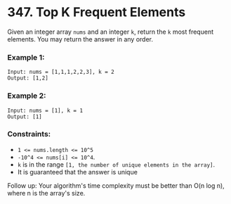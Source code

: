 # 347. Top K Frequent Elements

Given an integer array `nums` and an integer `k`, return the `k` most frequent elements. You may return the answer in any order.

### Example 1:
```
Input: nums = [1,1,1,2,2,3], k = 2
Output: [1,2]
```

### Example 2:
```
Input: nums = [1], k = 1
Output: [1]
```

### Constraints:
- `1 <= nums.length <= 10^5`
- `-10^4 <= nums[i] <= 10^4`.
- `k` is in the range `[1, the number of unique elements in the array]`.
- It is guaranteed that the answer is unique

Follow up: Your algorithm's time complexity must be better than O(n log n), where n is the array's size.
